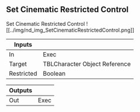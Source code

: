 ## Set Cinematic Restricted Control
Set Cinematic Restricted Control
![[../img/nd_img_SetCinematicRestrictedControl.png]]

|Inputs||
|--|--|
| In | Exec |
| Target | TBLCharacter Object Reference |
| Restricted | Boolean |

|Outputs||
|--|--|
| Out | Exec |
